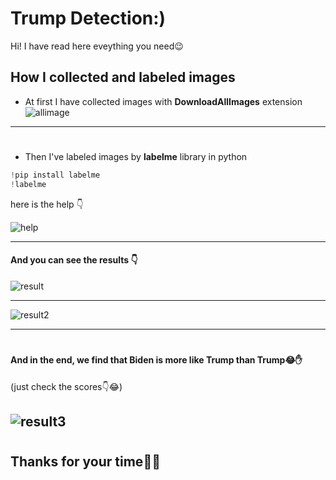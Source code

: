 
# Trump Detection:)

Hi! I have read here eveything you need😉


## How I collected and labeled images

- At first I have collected images with __DownloadAllImages__ extension 
![allimage](https://i.postimg.cc/XNgsKCbr/Screenshot-2024-07-22-090544.png)


---
#


- Then I've labeled images by __labelme__ library in python
``` python
!pip install labelme
!labelme
```


here is the help 👇

![help](https://i.postimg.cc/g2MJ34Mg/gif.gif)

___

#### And you can see the results 👇

![result](https://i.postimg.cc/wxPQQcrT/0.png)

---
![result2](https://i.postimg.cc/44hBMSVh/2.png)

---
#
#### And in the end, we find that Biden is more like Trump than Trump😂✋
(just check the scores👇😂)

![result3](https://i.postimg.cc/R0BB6tmg/5.png)
---
#
## Thanks for your time🥰🌹